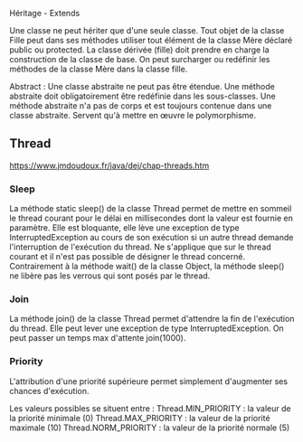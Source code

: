 Héritage - Extends

Une classe ne peut hériter que d'une seule classe. 
Tout objet de la classe Fille peut dans ses méthodes utiliser tout élément de la classe Mère déclaré public ou protected.
La classe dérivée (fille) doit prendre en charge la construction de la classe de base.
On peut surcharger ou redéfinir les méthodes de la classe Mère dans la classe fille.

Abstract :
Une classe abstraite ne peut pas être étendue.
Une méthode abstraite doit obligatoirement être redéfinie dans les sous-classes.
Une méthode abstraite n'a pas de corps et est toujours contenue dans une classe abstraite.
Servent qu'à mettre en œuvre le polymorphisme.

## Thread
https://www.jmdoudoux.fr/java/dej/chap-threads.htm

### Sleep
La méthode static sleep() de la classe Thread permet de mettre en sommeil le thread courant pour le délai en millisecondes dont la valeur est fournie en paramètre.
Elle est bloquante, elle lève une exception de type InterruptedException au cours de son exécution si un autre thread demande l'interruption de l'exécution du thread.
Ne s'applique que sur le thread courant et il n'est pas possible de désigner le thread concerné.
Contrairement à la méthode wait() de la classe Object, la méthode sleep() ne libère pas les verrous qui sont posés par le thread.

### Join
La méthode join() de la classe Thread permet d'attendre la fin de l'exécution du thread. Elle peut lever une exception de type InterruptedException.
On peut passer un temps max d'attente join(1000).

### Priority
L'attribution d'une priorité supérieure permet simplement d'augmenter ses chances d'exécution.

Les valeurs possibles se situent entre :
Thread.MIN_PRIORITY : la valeur de la priorité minimale (0)
Thread.MAX_PRIORITY : la valeur de la priorité maximale (10)
Thread.NORM_PRIORITY : la valeur de la priorité normale (5)